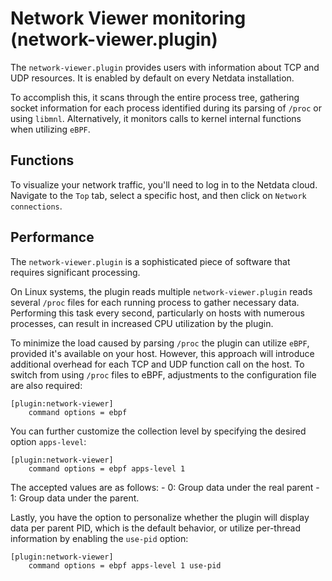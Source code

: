 <!--
title: "Network Viewer monitoring (network-viewer.plugin)"
sidebar_label: "Network Viewer monitoring "
custom_edit_url: "https://github.com/netdata/netdata/edit/master/src/collectors/network-viewer.plugin/README.md"
learn_status: "Published"
learn_topic_type: "References"
learn_rel_path: "Integrations/Monitor/System metrics"
-->

# Network Viewer monitoring (network-viewer.plugin)

The `network-viewer.plugin` provides users with information about TCP and UDP
resources.
It is enabled by default on every Netdata installation.

To accomplish this, it scans through the entire process tree, gathering socket
information for each process identified during its parsing of `/proc` or using
`libmnl`. Alternatively, it monitors calls to kernel internal functions when
utilizing `eBPF`.

## Functions

To visualize your network traffic, you'll need to log in to the Netdata cloud.
Navigate to the `Top` tab, select a specific host, and then click on
`Network connections`.

## Performance

The `network-viewer.plugin` is a sophisticated piece of software that requires
significant processing.

On Linux systems, the plugin reads multiple `network-viewer.plugin` reads
several `/proc` files for each running process to gather necessary data.
Performing this task every second, particularly on hosts with numerous
processes, can result in increased CPU utilization by the plugin.

To minimize the load caused by parsing `/proc` the plugin can utilize `eBPF`,
provided it's available on your host. However, this approach will introduce
additional overhead for each TCP and UDP function call on the host. To switch
from using `/proc` files to eBPF, adjustments to the configuration file are also
required:

```
[plugin:network-viewer]
	command options = ebpf
```

You can further customize the collection level by specifying the desired option
`apps-level`:

```
[plugin:network-viewer]
	command options = ebpf apps-level 1
```

The accepted values are as follows:
    - 0: Group data under the real parent
    - 1: Group data under the parent.

Lastly, you have the option to personalize whether the plugin will display data per parent PID,
which is the default behavior, or utilize per-thread information by enabling the `use-pid` option:

```
[plugin:network-viewer]
	command options = ebpf apps-level 1 use-pid
```
